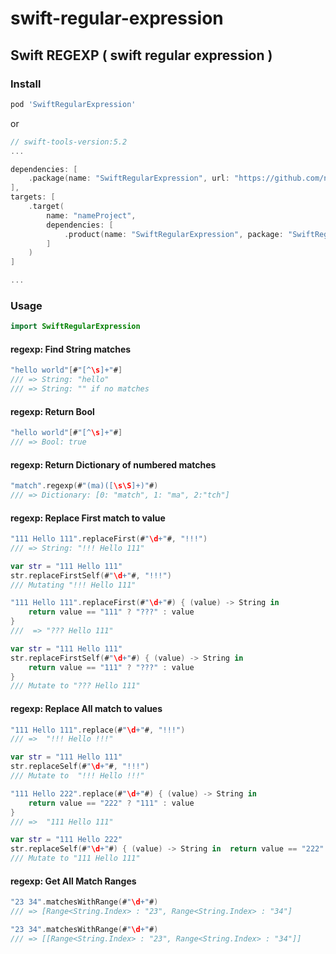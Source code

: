# swift-regular-expression

## Swift REGEXP ( swift regular expression )

### Install

```ruby
pod 'SwiftRegularExpression'
```

or

```swift
// swift-tools-version:5.2
...

dependencies: [
    .package(name: "SwiftRegularExpression", url: "https://github.com/nerzh/swift-regular-expression.git", .upToNextMajor(from: "0.2.0"))
],
targets: [
    .target(
        name: "nameProject",
        dependencies: [
            .product(name: "SwiftRegularExpression", package: "SwiftRegularExpression")
        ]
    )
]

...
```

### Usage
```swift
import SwiftRegularExpression 
```
#### regexp: Find String matches
```swift
"hello world"[#"[^\s]+"#]
/// => String: "hello"
/// => String: "" if no matches
```
#### regexp: Return Bool
```swift
"hello world"[#"[^\s]+"#]
/// => Bool: true
```

#### regexp: Return Dictionary of numbered matches
```swift
"match".regexp(#"(ma)([\s\S]+)"#)
/// => Dictionary: [0: "match", 1: "ma", 2:"tch"]
```

#### regexp: Replace First match to value

```swift
"111 Hello 111".replaceFirst(#"\d+"#, "!!!") 
/// => String: "!!! Hello 111"
```

```swift
var str = "111 Hello 111"
str.replaceFirstSelf(#"\d+"#, "!!!")
/// Mutating "!!! Hello 111"
```

```swift
"111 Hello 111".replaceFirst(#"\d+"#) { (value) -> String in  
    return value == "111" ? "???" : value
}
///  => "??? Hello 111"
```

```swift
var str = "111 Hello 111"
str.replaceFirstSelf(#"\d+"#) { (value) -> String in  
    return value == "111" ? "???" : value
}
/// Mutate to "??? Hello 111"
```

#### regexp: Replace All match to values

```swift
"111 Hello 111".replace(#"\d+"#, "!!!")
/// =>  "!!! Hello !!!"
```

```swift
var str = "111 Hello 111"
str.replaceSelf(#"\d+"#, "!!!")
/// Mutate to  "!!! Hello !!!"
```

```swift
"111 Hello 222".replace(#"\d+"#) { (value) -> String in  
    return value == "222" ? "111" : value
}
/// =>  "111 Hello 111"
```

```swift
var str = "111 Hello 222"
str.replaceSelf(#"\d+"#) { (value) -> String in  return value == "222" ? "111" : value }
/// Mutate to "111 Hello 111"
```

#### regexp: Get All Match Ranges
```swift
"23 34".matchesWithRange(#"\d+"#)
/// => [Range<String.Index> : "23", Range<String.Index> : "34"]
```

```swift
"23 34".matchesWithRange(#"\d+"#)
/// => [[Range<String.Index> : "23", Range<String.Index> : "34"]]
```









